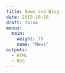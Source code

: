 ```yaml
---
title: News and Blog
date: 2015-10-16
draft: false
menus:
  main:
    weight: 75
    name: "News"
outputs:
  - HTML
  - RSS
---
```


